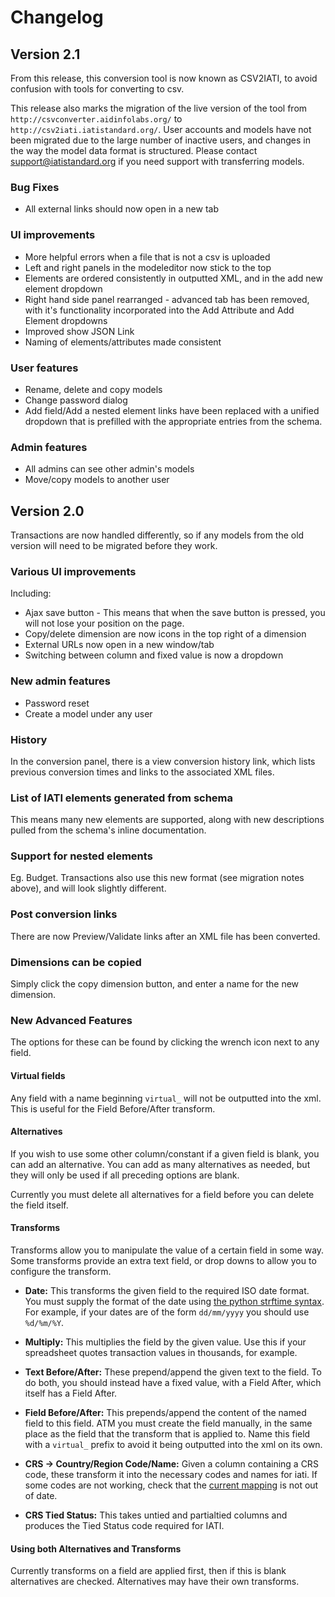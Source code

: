 # Changelog

## Version 2.1

From this release, this conversion tool is now known as CSV2IATI, to avoid confusion with tools for converting to csv.

This release also marks the migration of the live version of the tool from `http://csvconverter.aidinfolabs.org/` to `http://csv2iati.iatistandard.org/`. User accounts and models have not been migrated due to the large number of inactive users, and changes in the way the model data format is structured. Please contact support@iatistandard.org if you need support with transferring models.

### Bug Fixes

* All external links should now open in a new tab

### UI improvements

* More helpful errors when a file that is not a csv is uploaded
* Left and right panels in the modeleditor now stick to the top
* Elements are ordered consistently in outputted XML, and in the add new element dropdown
* Right hand side panel rearranged - advanced tab has been removed, with it's functionality incorporated into the Add Attribute and Add Element dropdowns
* Improved show JSON Link
* Naming of elements/attributes made consistent

### User features 
* Rename, delete and copy models
* Change password dialog
* Add field/Add a nested element links have been replaced with a unified dropdown that is prefilled with the appropriate entries from the schema. 

### Admin features

* All admins can see other admin's models 
* Move/copy models to another user

## Version 2.0
Transactions are now handled differently, so if any models from the old version will need to be migrated before they work.

### Various UI improvements
Including:

* Ajax save button - This means that when the save button is pressed, you will not lose your position on the page.
* Copy/delete dimension are now icons in the top right of a dimension
* External URLs now open in a new window/tab
* Switching between column and fixed value is now a dropdown

### New admin features

* Password reset
* Create a model under any user

### History

In the conversion panel, there is a view conversion history link, which lists previous conversion times and links to the associated XML files.

### List of IATI elements generated from schema

This means many new elements are supported, along with new descriptions pulled from the schema's inline documentation.

### Support for nested elements

Eg. Budget. Transactions also use this new format (see migration notes above), and will look slightly different.

### Post conversion links

There are now Preview/Validate links after an XML file has been converted.

### Dimensions can be copied

Simply click the copy dimension button, and enter a name for the new dimension.

### New Advanced Features
The options for these can be found by clicking the wrench icon next to any field.

#### Virtual fields

Any field with a name beginning `virtual_` will not be outputted into the xml. This is useful for the Field Before/After transform.

#### Alternatives

If you wish to use some other column/constant if a given field is blank, you can add an alternative. You can add as many alternatives as needed, but they will only be used if all preceding options are blank.

Currently you must delete all alternatives for a field before you can delete the field itself.

#### Transforms

Transforms allow you to manipulate the value of a certain field in some way. Some transforms provide an extra text field, or drop downs to allow you to configure the transform.

* **Date:**
This transforms the given field to the required ISO date format. You must supply the format of the date using [the python strftime syntax](http://docs.python.org/2/library/datetime.html#strftime-strptime-behavior). For example, if your dates are of the form `dd/mm/yyyy` you should use `%d/%m/%Y`.

* **Multiply:**
This multiplies the field by the given value. Use this if your spreadsheet quotes transaction values in thousands, for example.

* **Text Before/After:**
These prepend/append the given text to the field. To do both, you should instead have a fixed value, with a Field After, which itself has a Field After.

* **Field Before/After:**
This prepends/append the content of the named field to this field.  ATM you must create the field manually, in the same place as the field that the transform that is applied to. Name this field with a `virtual_` prefix to avoid it being outputted into the xml on its own.

* **CRS -> Country/Region Code/Name:**
Given a column containing a CRS code, these transform it into the necessary codes and names for iati. If some codes are not working, check that the [current mapping](https://github.com/markbrough/CSV-IATI-Converter/blob/master/csviati/codes.py) is not out of date.

* **CRS Tied Status:**
This takes untied and partialtied columns and produces the Tied Status code required for IATI.

#### Using both Alternatives and Transforms

Currently transforms on a field are applied first, then if this is blank alternatives are checked. Alternatives may have their own transforms.


